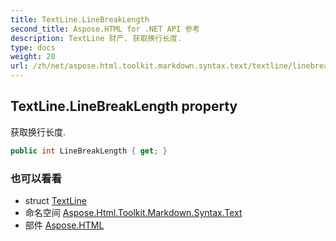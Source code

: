 ```yaml
---
title: TextLine.LineBreakLength
second_title: Aspose.HTML for .NET API 参考
description: TextLine 财产. 获取换行长度.
type: docs
weight: 20
url: /zh/net/aspose.html.toolkit.markdown.syntax.text/textline/linebreaklength/
---
```

## TextLine.LineBreakLength property

获取换行长度.

```csharp
public int LineBreakLength { get; }
```

### 也可以看看

* struct [TextLine](../)
* 命名空间 [Aspose.Html.Toolkit.Markdown.Syntax.Text](../../textline/)
* 部件 [Aspose.HTML](../../../)


